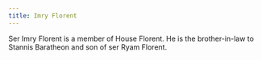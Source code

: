 ```yaml
---
title: Imry Florent
---
```


Ser Imry Florent is a member of House Florent. He is the brother-in-law to Stannis Baratheon and son of ser Ryam Florent.


